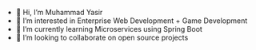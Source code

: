 - 👋 Hi, I’m Muhammad Yasir
- 👀 I’m interested in Enterprise Web Development + Game Development
- 🌱 I’m currently learning Microservices using Spring Boot
- 💞️ I’m looking to collaborate on open source projects

<!---
Yasir36/Yasir36 is a ✨ special ✨ repository because its `README.md` (this file) appears on your GitHub profile.
You can click the Preview link to take a look at your changes.
--->
